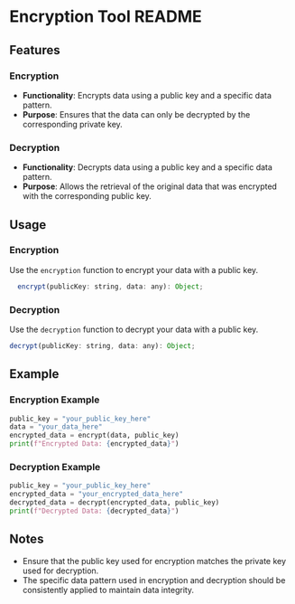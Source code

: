 # Encryption Tool README

## Features

### Encryption

- **Functionality**: Encrypts data using a public key and a specific data pattern.
- **Purpose**: Ensures that the data can only be decrypted by the corresponding private key.

### Decryption

- **Functionality**: Decrypts data using a public key and a specific data pattern.
- **Purpose**: Allows the retrieval of the original data that was encrypted with the corresponding public key.

## Usage

### Encryption

Use the `encryption` function to encrypt your data with a public key.

```javascript
  encrypt(publicKey: string, data: any): Object;
```

### Decryption

Use the `decryption` function to decrypt your data with a public key.

```javascript
decrypt(publicKey: string, data: any): Object;
```

## Example

### Encryption Example

```python
public_key = "your_public_key_here"
data = "your_data_here"
encrypted_data = encrypt(data, public_key)
print(f"Encrypted Data: {encrypted_data}")
```

### Decryption Example

```python
public_key = "your_public_key_here"
encrypted_data = "your_encrypted_data_here"
decrypted_data = decrypt(encrypted_data, public_key)
print(f"Decrypted Data: {decrypted_data}")
```

## Notes

- Ensure that the public key used for encryption matches the private key used for decryption.
- The specific data pattern used in encryption and decryption should be consistently applied to maintain data integrity.
